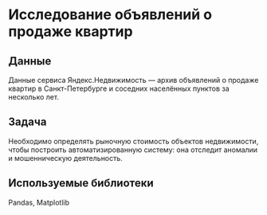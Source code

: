 # Исследование объявлений о продаже квартир

## Данные

Данные сервиса Яндекс.Недвижимость — архив объявлений о продаже квартир в Санкт-Петербурге и соседних населённых пунктов за несколько лет. 

## Задача

Необходимо определять рыночную стоимость объектов недвижимости, чтобы построить автоматизированную систему: она отследит аномалии и мошенническую деятельность.

## Используемые библиотеки
Pandas,
Matplotlib

